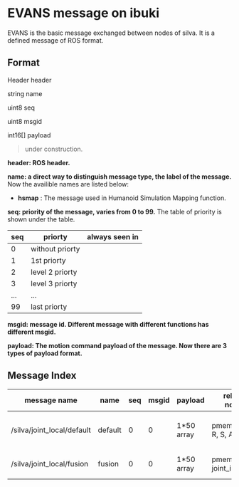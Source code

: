# EVANS message on ibuki
EVANS is the basic message exchanged between nodes of silva.
It is a defined message of ROS format.

## Format
Header header

string name

uint8 seq

uint8 msgid

int16[] payload


> under construction.

**header: ROS header.**

**name: a direct way to distinguish message type, the label of the message.**
Now the availible names are listed below:

* **hsmap** : The message used in Humanoid Simulation Mapping function.

**seq: priority of the message, varies from 0 to 99.**
The table of priority is shown under the table.

| seq | priorty         | always seen in |
|-----|-----------------|----------------|
| 0   | without priorty |                |
| 1   | 1st priorty     |                |
| 2   | level 2 priorty |                |
| 3   | level 3 priorty |                |
| ... | ...             |                |
| 99  | last priorty    |                |

**msgid: message id. Different message with different functions has different msgid.**

**payload: The motion command payload of the message. Now there are 3 types of payload format.**

## Message Index
| message name | name | seq | msgid | payload | related nodes | function |
|--------------|------|-----|-------|---------|---------------|----------|
| /silva/joint_local/default | default | 0 | 0 | 1*50 array | pmemory, I, R, S, A|announce default(initial) posture of the robot |
| /silva/joint_local/fusion | fusion | 0 |  0 | 1*50 array | pmemory, joint_interface | send the mixed output for |
